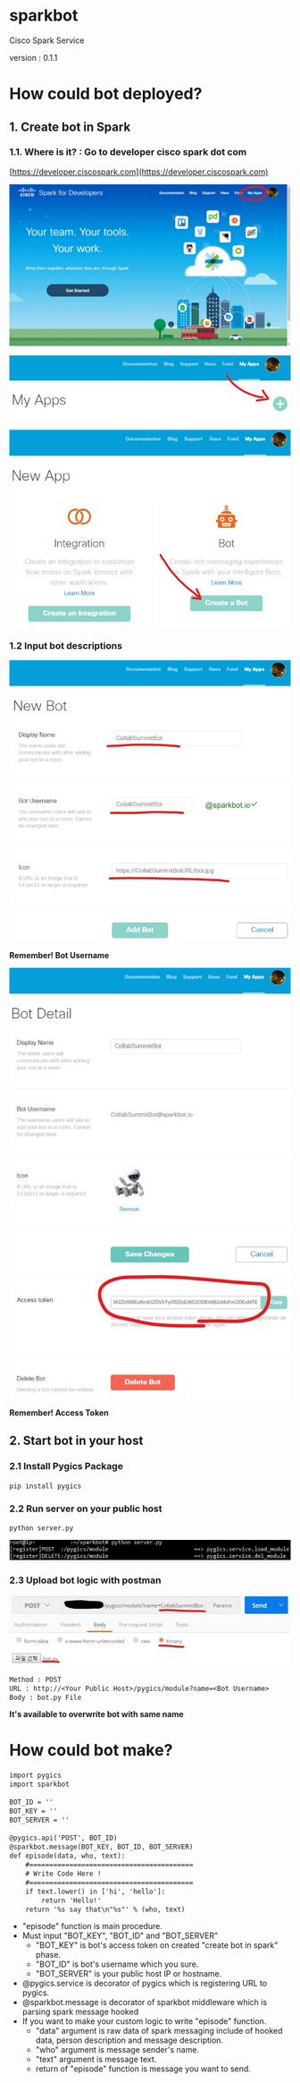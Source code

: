 # sparkbot
Cisco Spark Service

version : 0.1.1

# How could bot deployed?

## 1. Create bot in Spark

### 1.1. Where is it? : Go to developer cisco spark dot com

[https://developer.ciscospark.com](https://developer.ciscospark.com)

![dev1](./doc/bot_dev1.jpg)

![dev2](./doc/bot_dev2.jpg)

![dev3](./doc/bot_dev3.jpg)

### 1.2 Input bot descriptions

![dev4](./doc/bot_dev4.jpg)

**Remember! Bot Username**

![dev5](./doc/bot_dev5.jpg)

**Remember! Access Token**

## 2. Start bot in your host

### 2.1 Install Pygics Package

	pip install pygics

### 2.2 Run server on your public host

	python server.py

![dev6](./doc/bot_dev6.jpg)

### 2.3 Upload bot logic with postman

![dev6](./doc/bot_dev7.jpg)

	Method : POST
	URL : http://<Your Public Host>/pygics/module?name=<Bot Username>
	Body : bot.py File

**It's available to overwrite bot with same name**

# How could bot make?

	import pygics
	import sparkbot
	
	BOT_ID = ''
	BOT_KEY = ''
	BOT_SERVER = ''
	
	@pygics.api('POST', BOT_ID)
	@sparkbot.message(BOT_KEY, BOT_ID, BOT_SERVER)
	def episode(data, who, text):
	    #=========================================
	    # Write Code Here !
	    #=========================================
	    if text.lower() in ['hi', 'hello']:
	        return 'Hello!'
	    return '%s say that\n"%s"' % (who, text)

- "episode" function is main procedure.
- Must input "BOT_KEY", "BOT_ID" and "BOT_SERVER"
    - "BOT_KEY" is bot's access token on created "create bot in spark" phase.
    - "BOT_ID" is bot's username which you sure.
    - "BOT_SERVER" is your public host IP or hostname.
- @pygics.service is decorator of pygics which is registering URL to pygics.
- @sparkbot.message is decorator of sparkbot middleware which is parsing spark message hooked
- If you want to make your custom logic to write "episode" function.
    - "data" argument is raw data of spark messaging include of hooked data, person description and message description.
    - "who" argument is message sender's name.
    - "text" argument is message text.
    - return of "episode" function is message you want to send.